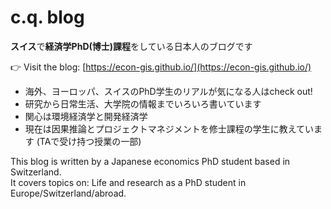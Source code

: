 # c.q. blog

**スイス**で**経済学PhD(博士)課程**をしている日本人のブログです

👉 Visit the blog: [https://econ-gis.github.io/](https://econ-gis.github.io/)

- 海外、ヨーロッパ、スイスのPhD学生のリアルが気になる人はcheck out!
- 研究から日常生活、大学院の情報までいろいろ書いています
- 関心は環境経済学と開発経済学
- 現在は因果推論とプロジェクトマネジメントを修士課程の学生に教えています (TAで受け持つ授業の一部)

This blog is written by a Japanese economics PhD student based in Switzerland.   
It covers topics on: Life and research as a PhD student in Europe/Switzerland/abroad.
